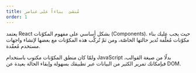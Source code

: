 ```yaml
---
title: مُنشئ  بناءاً على عناصر
order: 1
---
```


يعتمد React بشكل أساسي على مفهوم المكوّنات (Components). حيث يجب عليك بناء مكوّنات مُغلَّفة تُدير حالتها الخاصّة، ومن ثمّ تُركِّب هذه المكوّنات مع بعضها لإنشاء واجهات مستخدم مُعقّدة.

 ولمّا كان منطق المكوّنات مكتوب باستخدام JavaScript بدلًا من صيغة القوالب، فبإمكانك تمرير الكثير من البيانات عبر تطبيقك بسهولة وإبقاء الحالة بعيدة عن DOM. 